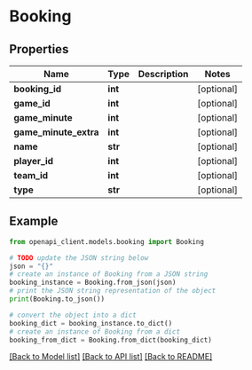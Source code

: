 # Booking


## Properties

Name | Type | Description | Notes
------------ | ------------- | ------------- | -------------
**booking_id** | **int** |  | [optional] 
**game_id** | **int** |  | [optional] 
**game_minute** | **int** |  | [optional] 
**game_minute_extra** | **int** |  | [optional] 
**name** | **str** |  | [optional] 
**player_id** | **int** |  | [optional] 
**team_id** | **int** |  | [optional] 
**type** | **str** |  | [optional] 

## Example

```python
from openapi_client.models.booking import Booking

# TODO update the JSON string below
json = "{}"
# create an instance of Booking from a JSON string
booking_instance = Booking.from_json(json)
# print the JSON string representation of the object
print(Booking.to_json())

# convert the object into a dict
booking_dict = booking_instance.to_dict()
# create an instance of Booking from a dict
booking_from_dict = Booking.from_dict(booking_dict)
```
[[Back to Model list]](../README.md#documentation-for-models) [[Back to API list]](../README.md#documentation-for-api-endpoints) [[Back to README]](../README.md)



